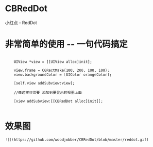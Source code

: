 # CBRedDot
小红点 - RedDot

# 非常简单的使用 -- 一句代码搞定

```

 	UIView *view = [[UIView alloc]init];
    
    view.frame = CGRectMake(100, 200, 100, 100);
    view.backgroundColor = [UIColor orangeColor];
    
    [self.view addSubview:view];
    
    //像这样只需要 添加到要显示的视图上面
  
    [view addSubview:[[CBRedDot alloc]init]];


```

# 效果图

	![](https://github.com/woodjobber/CBRedDot/blob/master/reddot.gif)
